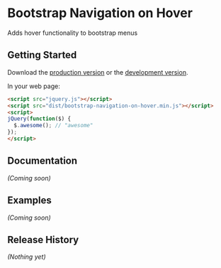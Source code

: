 # Bootstrap Navigation on Hover

Adds hover functionality to bootstrap menus

## Getting Started

Download the [production version][min] or the [development version][max].

[min]: https://raw.github.com/millerbennett/jquery-bootstrap-navigation-on-hover/master/dist/jquery.bootstrap-navigation-on-hover.min.js
[max]: https://raw.github.com/millerbennett/jquery-bootstrap-navigation-on-hover/master/dist/jquery.bootstrap-navigation-on-hover.js

In your web page:

```html
<script src="jquery.js"></script>
<script src="dist/bootstrap-navigation-on-hover.min.js"></script>
<script>
jQuery(function($) {
  $.awesome(); // "awesome"
});
</script>
```

## Documentation
_(Coming soon)_

## Examples
_(Coming soon)_

## Release History
_(Nothing yet)_
